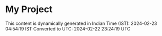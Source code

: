 # My Project

This content is dynamically generated in Indian Time (IST): 2024-02-23 04:54:19 IST
Converted to UTC: 2024-02-22 23:24:19 UTC
